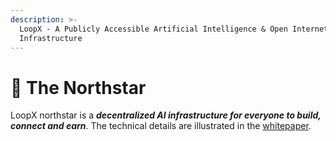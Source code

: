 ```yaml
---
description: >-
  LoopX - A Publicly Accessible Artificial Intelligence & Open Internet
  Infrastructure
---
```


# 🌻 The Northstar

LoopX northstar is a _**decentralized AI infrastructure for everyone to build, connect and earn**_. The technical details are illustrated in the [whitepaper](https://www.loopx.network/whitepaper.pdf).
